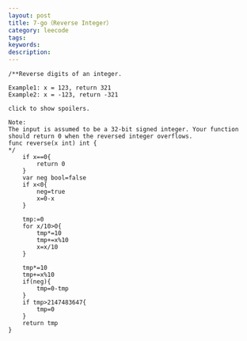 ```yaml
---
layout: post
title: 7-go（Reverse Integer）
category: leecode
tags: 
keywords: 
description: 
---
```

    /**Reverse digits of an integer.
    
    Example1: x = 123, return 321
    Example2: x = -123, return -321
    
    click to show spoilers.
    
    Note:
    The input is assumed to be a 32-bit signed integer. Your function should return 0 when the reversed integer overflows.
    func reverse(x int) int {
    */
    	if x==0{
    		return 0
    	}
    	var neg bool=false
    	if x<0{
    		neg=true
    		x=0-x
    	}
    
    	tmp:=0
    	for x/10>0{
    		tmp*=10
    		tmp+=x%10
    		x=x/10
    	}
    
    	tmp*=10
    	tmp+=x%10
    	if(neg){
    		tmp=0-tmp
    	}
    	if tmp>2147483647{
    		tmp=0
    	}
    	return tmp
    }